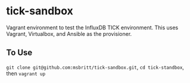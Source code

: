 # tick-sandbox
Vagrant environment to test the InfluxDB TICK environment.  This uses
Vagrant, Virtualbox, and Ansible as the provisioner.

## To Use
`git clone git@github.com:msbritt/tick-sandbox.git`, `cd tick-standbox`, then `vagrant up`
